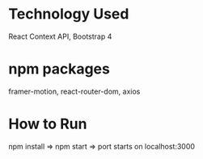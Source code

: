 # Technology Used
React Context API, Bootstrap 4

# npm packages
framer-motion, react-router-dom, axios

# How to Run
 npm install => npm start => port starts on localhost:3000
